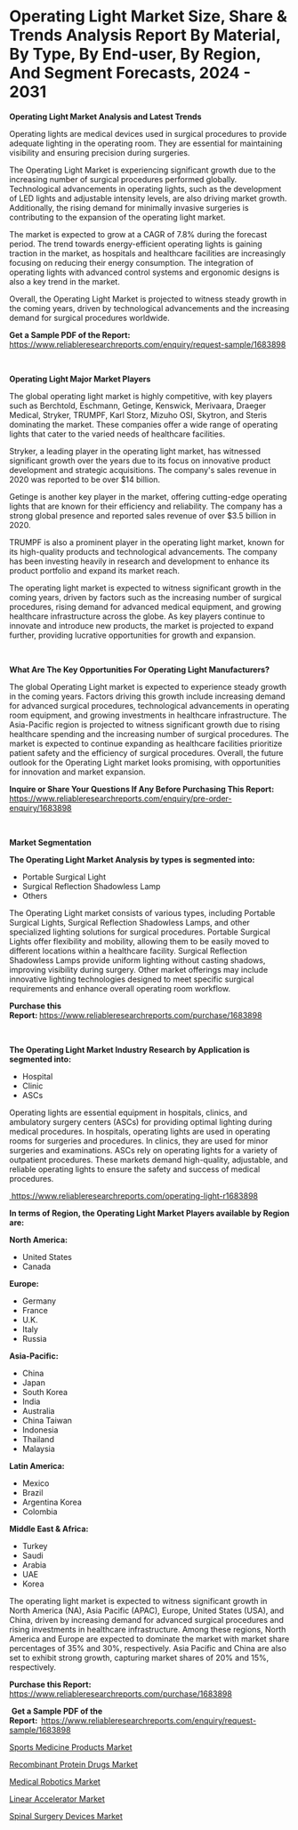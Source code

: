 <p><h1>Operating Light Market Size, Share & Trends Analysis Report By Material, By Type, By End-user, By Region, And Segment Forecasts, 2024 - 2031</h1></p><p><strong>Operating Light Market Analysis and Latest Trends</strong></p>
<p><p>Operating lights are medical devices used in surgical procedures to provide adequate lighting in the operating room. They are essential for maintaining visibility and ensuring precision during surgeries.</p><p>The Operating Light Market is experiencing significant growth due to the increasing number of surgical procedures performed globally. Technological advancements in operating lights, such as the development of LED lights and adjustable intensity levels, are also driving market growth. Additionally, the rising demand for minimally invasive surgeries is contributing to the expansion of the operating light market.</p><p>The market is expected to grow at a CAGR of 7.8% during the forecast period. The trend towards energy-efficient operating lights is gaining traction in the market, as hospitals and healthcare facilities are increasingly focusing on reducing their energy consumption. The integration of operating lights with advanced control systems and ergonomic designs is also a key trend in the market.</p><p>Overall, the Operating Light Market is projected to witness steady growth in the coming years, driven by technological advancements and the increasing demand for surgical procedures worldwide.</p></p>
<p><strong>Get a Sample PDF of the Report:&nbsp;</strong> <a href="https://www.reliableresearchreports.com/enquiry/request-sample/1683898">https://www.reliableresearchreports.com/enquiry/request-sample/1683898</a></p>
<p>&nbsp;</p>
<p><strong>Operating Light Major Market Players</strong></p>
<p><p>The global operating light market is highly competitive, with key players such as Berchtold, Eschmann, Getinge, Kenswick, Merivaara, Draeger Medical, Stryker, TRUMPF, Karl Storz, Mizuho OSI, Skytron, and Steris dominating the market. These companies offer a wide range of operating lights that cater to the varied needs of healthcare facilities.</p><p>Stryker, a leading player in the operating light market, has witnessed significant growth over the years due to its focus on innovative product development and strategic acquisitions. The company's sales revenue in 2020 was reported to be over $14 billion.</p><p>Getinge is another key player in the market, offering cutting-edge operating lights that are known for their efficiency and reliability. The company has a strong global presence and reported sales revenue of over $3.5 billion in 2020.</p><p>TRUMPF is also a prominent player in the operating light market, known for its high-quality products and technological advancements. The company has been investing heavily in research and development to enhance its product portfolio and expand its market reach.</p><p>The operating light market is expected to witness significant growth in the coming years, driven by factors such as the increasing number of surgical procedures, rising demand for advanced medical equipment, and growing healthcare infrastructure across the globe. As key players continue to innovate and introduce new products, the market is projected to expand further, providing lucrative opportunities for growth and expansion.</p></p>
<p>&nbsp;</p>
<p><strong>What Are The Key Opportunities For Operating Light Manufacturers?</strong></p>
<p><p>The global Operating Light market is expected to experience steady growth in the coming years. Factors driving this growth include increasing demand for advanced surgical procedures, technological advancements in operating room equipment, and growing investments in healthcare infrastructure. The Asia-Pacific region is projected to witness significant growth due to rising healthcare spending and the increasing number of surgical procedures. The market is expected to continue expanding as healthcare facilities prioritize patient safety and the efficiency of surgical procedures. Overall, the future outlook for the Operating Light market looks promising, with opportunities for innovation and market expansion.</p></p>
<p><strong>Inquire or Share Your Questions If Any Before Purchasing This Report:</strong> <a href="https://www.reliableresearchreports.com/enquiry/pre-order-enquiry/1683898">https://www.reliableresearchreports.com/enquiry/pre-order-enquiry/1683898</a></p>
<p>&nbsp;</p>
<p><strong>Market Segmentation</strong></p>
<p><strong>The Operating Light Market Analysis by types is segmented into:</strong></p>
<p><ul><li>Portable Surgical Light</li><li>Surgical Reflection Shadowless Lamp</li><li>Others</li></ul></p>
<p><p>The Operating Light market consists of various types, including Portable Surgical Lights, Surgical Reflection Shadowless Lamps, and other specialized lighting solutions for surgical procedures. Portable Surgical Lights offer flexibility and mobility, allowing them to be easily moved to different locations within a healthcare facility. Surgical Reflection Shadowless Lamps provide uniform lighting without casting shadows, improving visibility during surgery. Other market offerings may include innovative lighting technologies designed to meet specific surgical requirements and enhance overall operating room workflow.</p></p>
<p><strong>Purchase this Report:&nbsp;</strong><a href="https://www.reliableresearchreports.com/purchase/1683898">https://www.reliableresearchreports.com/purchase/1683898</a></p>
<p>&nbsp;</p>
<p><strong>The Operating Light Market Industry Research by Application is segmented into:</strong></p>
<p><ul><li>Hospital</li><li>Clinic</li><li>ASCs</li></ul></p>
<p><p>Operating lights are essential equipment in hospitals, clinics, and ambulatory surgery centers (ASCs) for providing optimal lighting during medical procedures. In hospitals, operating lights are used in operating rooms for surgeries and procedures. In clinics, they are used for minor surgeries and examinations. ASCs rely on operating lights for a variety of outpatient procedures. These markets demand high-quality, adjustable, and reliable operating lights to ensure the safety and success of medical procedures.</p></p>
<p><a href="https://www.reliableresearchreports.com/operating-light-r1683898">&nbsp;https://www.reliableresearchreports.com/operating-light-r1683898</a></p>
<p><strong>In terms of Region, the Operating Light Market Players available by Region are:</strong></p>
<p>
    <p> <strong> North America: </strong>
        <ul>
            <li>United States</li>
            <li>Canada</li>
        </ul>
        </p> 
    <p> <strong> Europe: </strong>
        <ul>
            <li>Germany</li>
            <li>France</li>
            <li>U.K.</li>
            <li>Italy</li>
            <li>Russia</li>
        </ul>
        </p> 
    <p> <strong> Asia-Pacific: </strong>
        <ul>
            <li>China</li>
            <li>Japan</li>
            <li>South Korea</li>
            <li>India</li>
            <li>Australia</li>
            <li>China Taiwan</li>
            <li>Indonesia</li>
            <li>Thailand</li>
            <li>Malaysia</li>
        </ul>
        </p> 
    <p> <strong> Latin America: </strong>
        <ul>
            <li>Mexico</li>
            <li>Brazil</li>
            <li>Argentina Korea</li>
            <li>Colombia</li>
        </ul>
        </p> 
    <p> <strong> Middle East & Africa: </strong>
        <ul>
            <li>Turkey</li>
            <li>Saudi</li>
            <li>Arabia</li>
            <li>UAE</li>
            <li>Korea</li>
        </ul>
    </p>
    </p>
<p><p>The operating light market is expected to witness significant growth in North America (NA), Asia Pacific (APAC), Europe, United States (USA), and China, driven by increasing demand for advanced surgical procedures and rising investments in healthcare infrastructure. Among these regions, North America and Europe are expected to dominate the market with market share percentages of 35% and 30%, respectively. Asia Pacific and China are also set to exhibit strong growth, capturing market shares of 20% and 15%, respectively.</p></p>
<p><strong>Purchase this Report: </strong><a href="https://www.reliableresearchreports.com/purchase/1683898">https://www.reliableresearchreports.com/purchase/1683898</a></p>
<p>&nbsp;<strong>Get a Sample PDF of the Report:&nbsp;&nbsp;</strong><a href="https://www.reliableresearchreports.com/enquiry/request-sample/1683898">https://www.reliableresearchreports.com/enquiry/request-sample/1683898</a></p>
<p><strong></strong></p>
<p><p><a href="https://github.com/gcimaudf65/Market-Research-Report-List-2/blob/main/sports-medicine-products-market.md">Sports Medicine Products Market</a></p><p><a href="https://github.com/sardarp081/Market-Research-Report-List-2/blob/main/recombinant-protein-drugs-market.md">Recombinant Protein Drugs Market</a></p><p><a href="https://github.com/waylose1223/Market-Research-Report-List-2/blob/main/medical-robotics-market.md">Medical Robotics Market</a></p><p><a href="https://github.com/dmmanir420/Market-Research-Report-List-2/blob/main/linear-accelerator-market.md">Linear Accelerator Market</a></p><p><a href="https://github.com/susanjprice2023/Market-Research-Report-List-2/blob/main/spinal-surgery-devices-market.md">Spinal Surgery Devices Market</a></p></p>